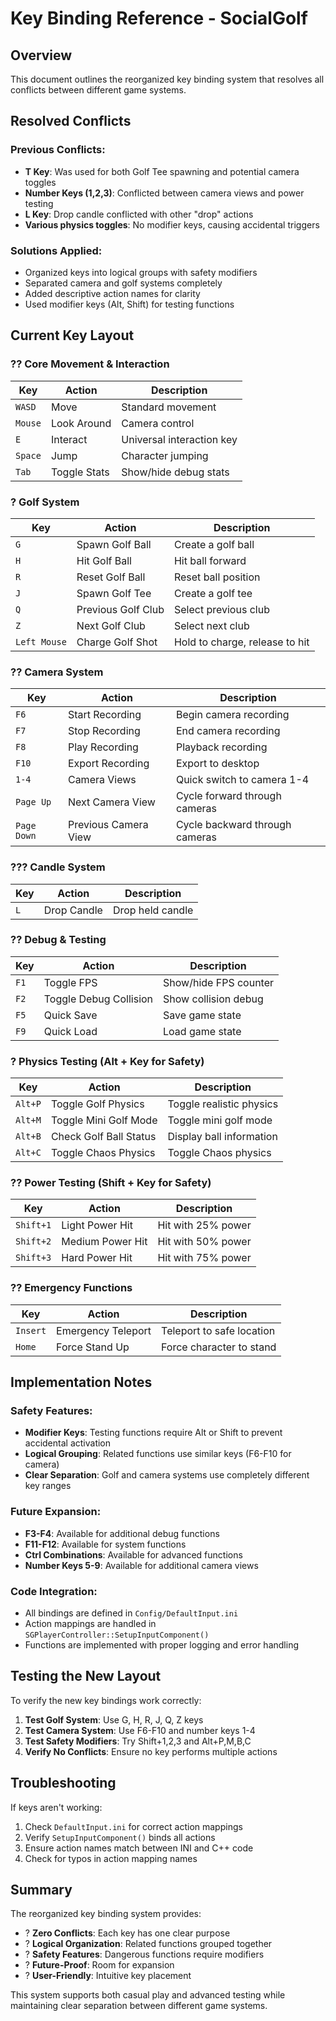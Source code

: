 # Key Binding Reference - SocialGolf

## Overview
This document outlines the reorganized key binding system that resolves all conflicts between different game systems.

## Resolved Conflicts

### Previous Conflicts:
- **T Key**: Was used for both Golf Tee spawning and potential camera toggles
- **Number Keys (1,2,3)**: Conflicted between camera views and power testing
- **L Key**: Drop candle conflicted with other "drop" actions
- **Various physics toggles**: No modifier keys, causing accidental triggers

### Solutions Applied:
- Organized keys into logical groups with safety modifiers
- Separated camera and golf systems completely
- Added descriptive action names for clarity
- Used modifier keys (Alt, Shift) for testing functions

## Current Key Layout

### ?? Core Movement & Interaction
| Key | Action | Description |
|-----|--------|-------------|
| `WASD` | Move | Standard movement |
| `Mouse` | Look Around | Camera control |
| `E` | Interact | Universal interaction key |
| `Space` | Jump | Character jumping |
| `Tab` | Toggle Stats | Show/hide debug stats |

### ? Golf System
| Key | Action | Description |
|-----|--------|-------------|
| `G` | Spawn Golf Ball | Create a golf ball |
| `H` | Hit Golf Ball | Hit ball forward |
| `R` | Reset Golf Ball | Reset ball position |
| `J` | Spawn Golf Tee | Create a golf tee |
| `Q` | Previous Golf Club | Select previous club |
| `Z` | Next Golf Club | Select next club |
| `Left Mouse` | Charge Golf Shot | Hold to charge, release to hit |

### ?? Camera System
| Key | Action | Description |
|-----|--------|-------------|
| `F6` | Start Recording | Begin camera recording |
| `F7` | Stop Recording | End camera recording |
| `F8` | Play Recording | Playback recording |
| `F10` | Export Recording | Export to desktop |
| `1-4` | Camera Views | Quick switch to camera 1-4 |
| `Page Up` | Next Camera View | Cycle forward through cameras |
| `Page Down` | Previous Camera View | Cycle backward through cameras |

### ??? Candle System
| Key | Action | Description |
|-----|--------|-------------|
| `L` | Drop Candle | Drop held candle |

### ?? Debug & Testing
| Key | Action | Description |
|-----|--------|-------------|
| `F1` | Toggle FPS | Show/hide FPS counter |
| `F2` | Toggle Debug Collision | Show collision debug |
| `F5` | Quick Save | Save game state |
| `F9` | Quick Load | Load game state |

### ? Physics Testing (Alt + Key for Safety)
| Key | Action | Description |
|-----|--------|-------------|
| `Alt+P` | Toggle Golf Physics | Toggle realistic physics |
| `Alt+M` | Toggle Mini Golf Mode | Toggle mini golf mode |
| `Alt+B` | Check Golf Ball Status | Display ball information |
| `Alt+C` | Toggle Chaos Physics | Toggle Chaos physics |

### ?? Power Testing (Shift + Key for Safety)
| Key | Action | Description |
|-----|--------|-------------|
| `Shift+1` | Light Power Hit | Hit with 25% power |
| `Shift+2` | Medium Power Hit | Hit with 50% power |
| `Shift+3` | Hard Power Hit | Hit with 75% power |

### ?? Emergency Functions
| Key | Action | Description |
|-----|--------|-------------|
| `Insert` | Emergency Teleport | Teleport to safe location |
| `Home` | Force Stand Up | Force character to stand |

## Implementation Notes

### Safety Features:
- **Modifier Keys**: Testing functions require Alt or Shift to prevent accidental activation
- **Logical Grouping**: Related functions use similar keys (F6-F10 for camera)
- **Clear Separation**: Golf and camera systems use completely different key ranges

### Future Expansion:
- **F3-F4**: Available for additional debug functions
- **F11-F12**: Available for system functions
- **Ctrl Combinations**: Available for advanced functions
- **Number Keys 5-9**: Available for additional camera views

### Code Integration:
- All bindings are defined in `Config/DefaultInput.ini`
- Action mappings are handled in `SGPlayerController::SetupInputComponent()`
- Functions are implemented with proper logging and error handling

## Testing the New Layout

To verify the new key bindings work correctly:

1. **Test Golf System**: Use G, H, R, J, Q, Z keys
2. **Test Camera System**: Use F6-F10 and number keys 1-4
3. **Test Safety Modifiers**: Try Shift+1,2,3 and Alt+P,M,B,C
4. **Verify No Conflicts**: Ensure no key performs multiple actions

## Troubleshooting

If keys aren't working:
1. Check `DefaultInput.ini` for correct action mappings
2. Verify `SetupInputComponent()` binds all actions
3. Ensure action names match between INI and C++ code
4. Check for typos in action mapping names

## Summary

The reorganized key binding system provides:
- ? **Zero Conflicts**: Each key has one clear purpose
- ? **Logical Organization**: Related functions grouped together
- ? **Safety Features**: Dangerous functions require modifiers
- ? **Future-Proof**: Room for expansion
- ? **User-Friendly**: Intuitive key placement

This system supports both casual play and advanced testing while maintaining clear separation between different game systems.